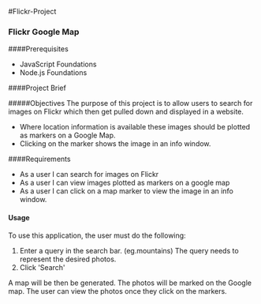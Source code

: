 #Flickr-Project
### Flickr Google Map

####Prerequisites
* JavaScript Foundations
* Node.js Foundations

####Project Brief

#####Objectives
The purpose of this project is to allow users to search for images on Flickr which then get pulled down and displayed in a website.

* Where location information is available these images should be plotted as markers on a Google Map.
* Clicking on the marker shows the image in an info window.

####Requirements
* As a user I can search for images on Flickr
* As a user I can view images plotted as markers on a google map
* As a user I can click on a map marker to view the image in an info window.

#### Usage

To use this application, the user must do the following:

1. Enter a query in the search bar. (eg.mountains) The query needs to represent the desired photos. 
2. Click 'Search'

A map will be then be generated. The photos will be marked on the Google map. 
The user can view the photos once they click on the markers. 
